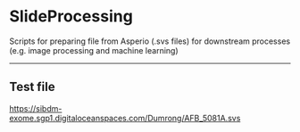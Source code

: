 # SlideProcessing
Scripts for preparing file from Asperio (.svs files) for downstream processes (e.g. image processing and machine learning)

---
## Test file
https://sibdm-exome.sgp1.digitaloceanspaces.com/Dumrong/AFB_5081A.svs
